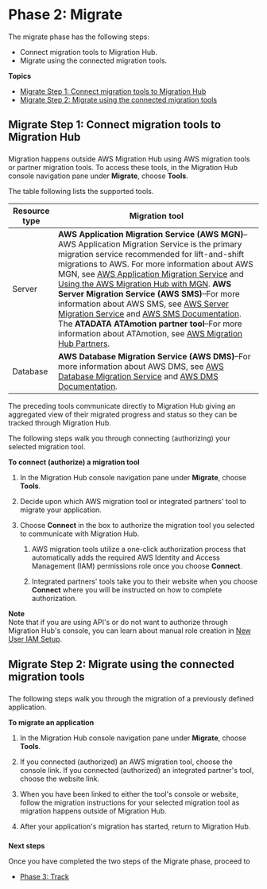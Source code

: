 # Phase 2: Migrate<a name="discovery-wt-migrate"></a>

The migrate phase has the following steps:
+ Connect migration tools to Migration Hub\.
+ Migrate using the connected migration tools\.

**Topics**
+ [Migrate Step 1: Connect migration tools to Migration Hub](#discovery-wt-auth-migrate-tools)
+ [Migrate Step 2: Migrate using the connected migration tools](#discovery-wt-migrate-using-tools)

## Migrate Step 1: Connect migration tools to Migration Hub<a name="discovery-wt-auth-migrate-tools"></a>

### <a name="migrate-step-1"></a>

Migration happens outside AWS Migration Hub using AWS migration tools or partner migration tools\. To access these tools, in the Migration Hub console navigation pane under **Migrate**, choose **Tools**\.

The table following lists the supported tools\.


| Resource type | Migration tool | 
| --- | --- | 
|  Server  |  **AWS Application Migration Service \(AWS MGN\)**–AWS Application Migration Service is the primary migration service recommended for lift\-and\-shift migrations to AWS\. For more information about AWS MGN, see [AWS Application Migration Service](http://aws.amazon.com/application-migration-service/) and [Using the AWS Migration Hub with MGN](https://docs.aws.amazon.com/mgn/latest/ug/mgn-mgh.html)\.  **AWS Server Migration Service \(AWS SMS\)**–For more information about AWS SMS, see [AWS Server Migration Service](http://aws.amazon.com/server-migration-service/) and [AWS SMS Documentation](https://docs.aws.amazon.com/server-migration-service/index.html)\. The **ATADATA ATAmotion partner tool**–For more information about ATAmotion, see [AWS Migration Hub Partners](http://aws.amazon.com/migration-hub/partners/)\.  | 
| Database |  **AWS Database Migration Service \(AWS DMS\)**–For more information about AWS DMS, see [AWS Database Migration Service](http://aws.amazon.com/dms/) and [AWS DMS Documentation](https://docs.aws.amazon.com/dms/index.html)\.  | 

The preceding tools communicate directly to Migration Hub giving an aggregated view of their migrated progress and status so they can be tracked through Migration Hub\.

The following steps walk you through connecting \(authorizing\) your selected migration tool\.

**To connect \(authorize\) a migration tool**

1. In the Migration Hub console navigation pane under **Migrate**, choose **Tools**\.

1. Decide upon which AWS migration tool or integrated partners' tool to migrate your application\.

1. Choose **Connect** in the box to authorize the migration tool you selected to communicate with Migration Hub\. 

   1. AWS migration tools utilize a one\-click authorization process that automatically adds the required AWS Identity and Access Management \(IAM\) permissions role once you choose **Connect**\.

   1. Integrated partners' tools take you to their website when you choose **Connect** where you will be instructed on how to complete authorization\.

**Note**  
Note that if you are using API's or do not want to authorize through Migration Hub's console, you can learn about manual role creation in [New User IAM Setup](new-customer-setup.md)\.

## Migrate Step 2: Migrate using the connected migration tools<a name="discovery-wt-migrate-using-tools"></a>

### <a name="migrate-step-2"></a>

The following steps walk you through the migration of a previously defined application\.

**To migrate an application**

1. In the Migration Hub console navigation pane under **Migrate**, choose **Tools**\.

1. If you connected \(authorized\) an AWS migration tool, choose the console link\. If you connected \(authorized\) an integrated partner's tool, choose the website link\.

1. When you have been linked to either the tool's console or website, follow the migration instructions for your selected migration tool as migration happens outside of Migration Hub\.

1. After your application's migration has started, return to Migration Hub\.

### <a name="w103aac12c15c25c11b5"></a>

**Next steps**

Once you have completed the two steps of the Migrate phase, proceed to
+ [Phase 3: Track](discovery-wt-track.md)